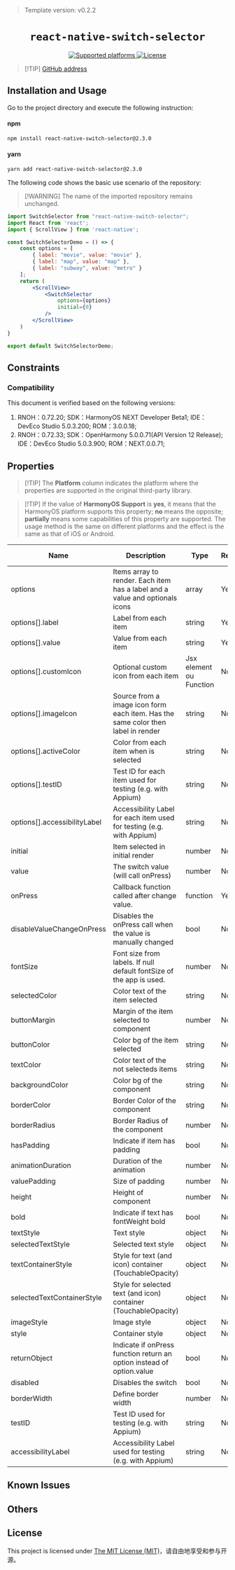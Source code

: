 > Template version: v0.2.2

<p align="center">
  <h1 align="center"> <code>react-native-switch-selector</code> </h1>
</p>
<p align="center">
    <a href="https://github.com/App2Sales/react-native-switch-selector">
        <img src="https://img.shields.io/badge/platforms-android%20|%20ios%20|%20harmony%20-lightgrey.svg" alt="Supported platforms" />
    </a>
    <a href="https://github.com/App2Sales/react-native-switch-selector/blob/master/LICENSE">
        <img src="https://img.shields.io/badge/license-MIT-green.svg" alt="License" />
        <!-- <img src="https://img.shields.io/badge/license-Apache-blue.svg" alt="License" /> -->
    </a>
</p>



> [!TIP] [GitHub address](https://github.com/App2Sales/react-native-switch-selector)

## Installation and Usage

Go to the project directory and execute the following instruction:

<!-- tabs:start -->

#### **npm**

```bash
npm install react-native-switch-selector@2.3.0
```

#### **yarn**

```bash
yarn add react-native-switch-selector@2.3.0
```

<!-- tabs:end -->

The following code shows the basic use scenario of the repository:

> [!WARNING] The name of the imported repository remains unchanged.

```jsx
import SwitchSelector from "react-native-switch-selector";
import React from 'react';
import { ScrollView } from 'react-native';

const SwitchSelectorDemo = () => {
    const options = [
        { label: "movie", value: "movie" },
        { label: "map", value: "map" },
        { label: "subway", value: "metro" }
    ];
    return (
        <ScrollView>
            <SwitchSelector
                options={options}
                initial={0}
            />
        </ScrollView>
    )
}

export default SwitchSelectorDemo;
```

## Constraints

### Compatibility

This document is verified based on the following versions:

1. RNOH：0.72.20; SDK：HarmonyOS NEXT Developer Beta1; IDE：DevEco Studio 5.0.3.200; ROM：3.0.0.18;
1. RNOH：0.72.33; SDK：OpenHarmony 5.0.0.71(API Version 12 Release); IDE：DevEco Studio 5.0.3.900; ROM：NEXT.0.0.71;

## Properties

> [!TIP] The **Platform** column indicates the platform where the properties are supported in the original third-party library.

> [!TIP] If the value of **HarmonyOS Support** is **yes**, it means that the HarmonyOS platform supports this property; **no** means the opposite; **partially** means some capabilities of this property are supported. The usage method is the same on different platforms and the effect is the same as that of iOS or Android.

| Name                         | Description                                                  | Type                     | Required | Platform    | HarmonyOS Support |
| ---------------------------- | ------------------------------------------------------------ | ------------------------ | -------- | ----------- | ----------------- |
| options                      | Items array to  render. Each item has a label and a value and optionals icons | array                    | Yes      | Android/IOS | Yes               |
| options[].label              | Label from  each item                                        | string                   | Yes      | Android/IOS | Yes               |
| options[].value              | Value  from each item                                        | string                   | Yes      | Android/IOS | Yes               |
| options[].customIcon         | Optional  custom icon from each item                         | Jsx  element ou Function | No       | Android/IOS | Yes               |
| options[].imageIcon          | Source  from a image icon form each item. Has the same color then label in render | string                   | No       | Android/IOS | Yes               |
| options[].activeColor        | Color  from each item when is selected                       | string                   | No       | Android/IOS | Yes               |
| options[].testID             | Test ID for each item used for testing (e.g. with Appium)    | string                   | No       | Android/IOS | Yes               |
| options[].accessibilityLabel | Accessibility Label for each item used for testing (e.g. with Appium) | string                   | No       | Android/IOS | Yes               |
| initial                      | Item  selected in initial render                             | number                   | No       | Android/IOS | Yes               |
| value                        | The  switch value (will call onPress)                        | number                   | No       | Android/IOS | Yes               |
| onPress                      | Callback  function called after change value.                | function                 | Yes      | Android/IOS | Yes               |
| disableValueChangeOnPress    | Disables  the onPress call when the value is manually changed | bool                     | No       | Android/IOS | Yes               |
| fontSize                     | Font  size from labels. If null default fontSize of the app is used. | number                   | No       | Android/IOS | Yes               |
| selectedColor                | Color  text of the item selected                             | string                   | No       | Android/IOS | Yes               |
| buttonMargin                 | Margin  of the item selected to component                    | number                   | No       | Android/IOS | Yes               |
| buttonColor                  | Color  bg of the item selected                               | string                   | No       | Android/IOS | Yes               |
| textColor                    | Color  text of the not selecteds items                       | string                   | No       | Android/IOS | Yes               |
| backgroundColor              | Color  bg of the component                                   | string                   | No       | Android/IOS | Yes               |
| borderColor                  | Border  Color of the component                               | string                   | No       | Android/IOS | Yes               |
| borderRadius                 | Border  Radius of the component                              | number                   | No       | Android/IOS | Yes               |
| hasPadding                   | Indicate  if item has padding                                | bool                     | No       | Android/IOS | Yes               |
| animationDuration            | Duration  of the animation                                   | number                   | No       | Android/IOS | Yes               |
| valuePadding                 | Size  of padding                                             | number                   | No       | Android/IOS | Yes               |
| height                       | Height  of component                                         | number                   | No       | Android/IOS | Yes               |
| bold                         | Indicate  if text has fontWeight bold                        | bool                     | No       | Android/IOS | Yes               |
| textStyle                    | Text  style                                                  | object                   | No       | Android/IOS | Yes               |
| selectedTextStyle            | Selected  text style                                         | object                   | No       | Android/IOS | Yes               |
| textContainerStyle           | Style  for text (and icon) container (TouchableOpacity)      | object                   | No       | Android/IOS | Yes               |
| selectedTextContainerStyle   | Style  for selected text (and icon) container (TouchableOpacity) | object                   | No       | Android/IOS | Yes               |
| imageStyle                   | Image  style                                                 | object                   | No       | Android/IOS | Yes               |
| style                        | Container  style                                             | object                   | No       | Android/IOS | Yes               |
| returnObject                 | Indicate  if onPress function return an option instead of option.value | bool                     | No       | Android/IOS | Yes               |
| disabled                     | Disables  the switch                                         | bool                     | No       | Android/IOS | Yes               |
| borderWidth                  | Define  border width                                         | number                   | No       | Android/IOS | Yes               |
| testID                       | Test ID used for testing (e.g. with Appium)                  | string                   | No       | Android/IOS | Yes               |
| accessibilityLabel           | Accessibility Label used for testing (e.g. with Appium)      | string                   | No       | Android/IOS | Yes               |

## Known Issues

## Others

## License

This project is licensed under [The MIT License (MIT)](https://github.com/App2Sales/react-native-switch-selector/blob/master/LICENSE)，请自由地享受和参与开源。